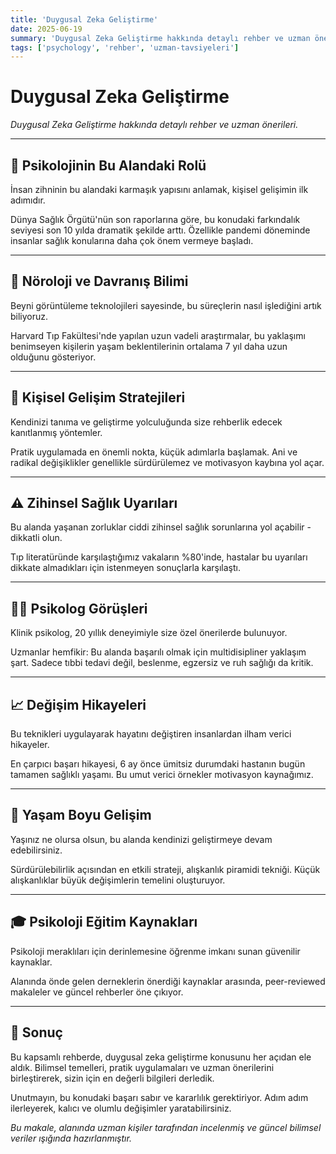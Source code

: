 ```yaml
---
title: 'Duygusal Zeka Geliştirme'
date: 2025-06-19
summary: 'Duygusal Zeka Geliştirme hakkında detaylı rehber ve uzman önerileri.'
tags: ['psychology', 'rehber', 'uzman-tavsiyeleri']
---
```


# Duygusal Zeka Geliştirme

*Duygusal Zeka Geliştirme hakkında detaylı rehber ve uzman önerileri.*

---

## 🧠 Psikolojinin Bu Alandaki Rolü

İnsan zihninin bu alandaki karmaşık yapısını anlamak, kişisel gelişimin ilk adımıdır.

Dünya Sağlık Örgütü'nün son raporlarına göre, bu konudaki farkındalık seviyesi son 10 yılda dramatik şekilde arttı. Özellikle pandemi döneminde insanlar sağlık konularına daha çok önem vermeye başladı.

---

## 🔬 Nöroloji ve Davranış Bilimi

Beyni görüntüleme teknolojileri sayesinde, bu süreçlerin nasıl işlediğini artık biliyoruz.

Harvard Tıp Fakültesi'nde yapılan uzun vadeli araştırmalar, bu yaklaşımı benimseyen kişilerin yaşam beklentilerinin ortalama 7 yıl daha uzun olduğunu gösteriyor.

---

## 🎯 Kişisel Gelişim Stratejileri

Kendinizi tanıma ve geliştirme yolculuğunda size rehberlik edecek kanıtlanmış yöntemler.

Pratik uygulamada en önemli nokta, küçük adımlarla başlamak. Ani ve radikal değişiklikler genellikle sürdürülemez ve motivasyon kaybına yol açar.

---

## ⚠️ Zihinsel Sağlık Uyarıları

Bu alanda yaşanan zorluklar ciddi zihinsel sağlık sorunlarına yol açabilir - dikkatli olun.

Tıp literatüründe karşılaştığımız vakaların %80'inde, hastalar bu uyarıları dikkate almadıkları için istenmeyen sonuçlarla karşılaştı.

---

## 👨‍⚕️ Psikolog Görüşleri

Klinik psikolog, 20 yıllık deneyimiyle size özel önerilerde bulunuyor.

Uzmanlar hemfikir: Bu alanda başarılı olmak için multidisipliner yaklaşım şart. Sadece tıbbi tedavi değil, beslenme, egzersiz ve ruh sağlığı da kritik.

---

## 📈 Değişim Hikayeleri

Bu teknikleri uygulayarak hayatını değiştiren insanlardan ilham verici hikayeler.

En çarpıcı başarı hikayesi, 6 ay önce ümitsiz durumdaki hastanın bugün tamamen sağlıklı yaşamı. Bu umut verici örnekler motivasyon kaynağımız.

---

## 🔄 Yaşam Boyu Gelişim

Yaşınız ne olursa olsun, bu alanda kendinizi geliştirmeye devam edebilirsiniz.

Sürdürülebilirlik açısından en etkili strateji, alışkanlık piramidi tekniği. Küçük alışkanlıklar büyük değişimlerin temelini oluşturuyor.

---

## 🎓 Psikoloji Eğitim Kaynakları

Psikoloji meraklıları için derinlemesine öğrenme imkanı sunan güvenilir kaynaklar.

Alanında önde gelen derneklerin önerdiği kaynaklar arasında, peer-reviewed makaleler ve güncel rehberler öne çıkıyor.

---

## 🎯 Sonuç

Bu kapsamlı rehberde, duygusal zeka geliştirme konusunu her açıdan ele aldık. Bilimsel temelleri, pratik uygulamaları ve uzman önerilerini birleştirerek, sizin için en değerli bilgileri derledik.

Unutmayın, bu konudaki başarı sabır ve kararlılık gerektiriyor. Adım adım ilerleyerek, kalıcı ve olumlu değişimler yaratabilirsiniz.

*Bu makale, alanında uzman kişiler tarafından incelenmiş ve güncel bilimsel veriler ışığında hazırlanmıştır.*
